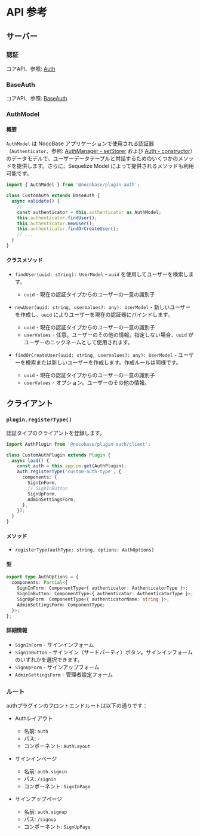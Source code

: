 # API 参考

## サーバー

### 認証

コアAPI、参照: [Auth](../../../api/auth/auth.md)

### BaseAuth

コアAPI、参照: [BaseAuth](../../../api/auth/base-auth.md)

### AuthModel

#### 概要

`AuthModel` は NocoBase アプリケーションで使用される認証器（`Authenticator`、参照: [AuthManager - setStorer](../../../api/auth/auth-manager.md#setstorer) および [Auth - constructor](../../../api/auth/auth.md#constructor)）のデータモデルで、ユーザーデータテーブルと対話するためのいくつかのメソッドを提供します。さらに、Sequelize Model によって提供されるメソッドも利用可能です。

```ts
import { AuthModel } from '@nocobase/plugin-auth';

class CustomAuth extends BaseAuth {
  async validate() {
    // ...
    const authenticator = this.authenticator as AuthModel;
    this.authenticator.findUser();
    this.authenticator.newUser();
    this.authenticator.findOrCreateUser();
    // ...
  }
}
```

#### クラスメソッド

- `findUser(uuid: string): UserModel` - `uuid` を使用してユーザーを検索します。

  - `uuid` - 現在の認証タイプからのユーザーの一意の識別子

- `newUser(uuid: string, userValues?: any): UserModel` - 新しいユーザーを作成し、`uuid` によりユーザーを現在の認証器にバインドします。

  - `uuid` - 現在の認証タイプからのユーザーの一意の識別子
  - `userValues` - 任意。ユーザーのその他の情報。指定しない場合、`uuid` がユーザーのニックネームとして使用されます。

- `findOrCreateUser(uuid: string, userValues?: any): UserModel` - ユーザーを検索または新しいユーザーを作成します。作成ルールは同様です。
  - `uuid` - 現在の認証タイプからのユーザーの一意の識別子
  - `userValues` - オプション。ユーザーのその他の情報。

## クライアント

### `plugin.registerType()`

認証タイプのクライアントを登録します。

```ts
import AuthPlugin from '@nocobase/plugin-auth/client';

class CustomAuthPlugin extends Plugin {
  async load() {
    const auth = this.app.pm.get(AuthPlugin);
    auth.registerType('custom-auth-type', {
      components: {
        SignInForm,
        // SignInButton
        SignUpForm,
        AdminSettingsForm,
      },
    });
  }
}
```

#### メソッド

- `registerType(authType: string, options: AuthOptions)`

#### 型

```ts
export type AuthOptions = {
  components: Partial<{
    SignInForm: ComponentType<{ authenticator: AuthenticatorType }>;
    SignInButton: ComponentType<{ authenticator: AuthenticatorType }>;
    SignUpForm: ComponentType<{ authenticatorName: string }>;
    AdminSettingsForm: ComponentType;
  }>;
};
```

#### 詳細情報

- `SignInForm` - サインインフォーム
- `SignInButton` - サインイン（サードパーティ）ボタン。サインインフォームのいずれかを選択できます。
- `SignUpForm` - サインアップフォーム
- `AdminSettingsForm` - 管理者設定フォーム

### ルート

authプラグインのフロントエンドルートは以下の通りです：

- Authレイアウト
  - 名前: `auth`
  - パス: `-`
  - コンポーネント: `AuthLayout`

- サインインページ
  - 名前: `auth.signin`
  - パス: `/signin`
  - コンポーネント: `SignInPage`

- サインアップページ
  - 名前: `auth.signup`
  - パス: `/signup`
  - コンポーネント: `SignUpPage`

